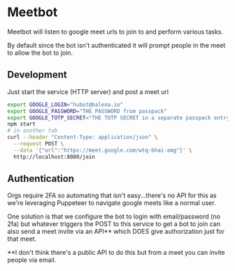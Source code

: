 # Meetbot 

Meetbot will listen to google meet urls to join to and perform various tasks.

By default since the bot isn't authenticated it will prompt people in the meet to allow the bot to join.

## Development

Just start the service (HTTP server) and post a meet url

```bash
export GOOGLE_LOGIN="hubot@balena.io"
export GOOGLE_PASSWORD="THE PASSWORD from passpack"
export GOOGLE_TOTP_SECRET="THE TOTP SECRET in a separate passpack entry"
npm start
# in another tab
curl --header "Content-Type: application/json" \
  --request POST \
  --data '{"url":"https://meet.google.com/wtq-bhai-amg"}' \
  http://localhost:8080/join
```

## Authentication

Orgs require 2FA so automating that isn't easy...there's no API for this as we're leveraging Puppeteer to navigate google meets like a normal user. 

One solution is that we configure the bot to login with email/password (no 2fa) but whatever triggers the POST to this service to get a bot to join can also send a meet invite via an API** which DOES give authorization just for that meet. 

**I don't think there's a public API to do this but from a meet you can invite people via email.
